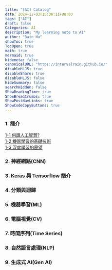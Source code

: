 ```yaml
---
title: "[AI] Catalog"
date: 2024-12-03T15:30:11+08:00
tags: ["AI"]
draft: false
Categories: AI
description: "My learning note to AI"
author: "Rain Hu"
showToc: true
TocOpen: true
math: true
mermaid: true
hidemeta: false
canonicalURL: "https://intervalrain.github.io/"
disableHLJS: true
disableShare: true
disableHLJS: false
hideSummary: false
searchHidden: false
ShowReadingTime: true
ShowBreadCrumbs: true
ShowPostNavLinks: true
ShowCodeCopyButtons: true
---
```


### 1. 簡介
[1-1 何謂人工智慧?](/ai/1_1)  
[1-2 機器學習的基礎技術](/ai/1_2)  
[1-3 深度學習的展望](/ai/1_3)  

### 2. 神經網路(CNN)

### 3. Keras 與 Tensorflow 簡介

### 4. 分類與迴歸

### 5. 機器學習(ML)

### 6. 電腦視覺(CV)

### 7. 時間序列(Time Series)

### 8. 自然語言處理(NLP)

### 9. 生成式 AI(Gen AI)

